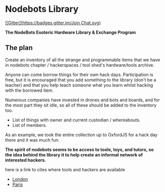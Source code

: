 Nodebots Library
================
[![Gitter](https://badges.gitter.im/Join Chat.svg)](https://gitter.im/tableflip/nodebots-library?utm_source=badge&utm_medium=badge&utm_campaign=pr-badge&utm_content=badge)

**The NodeBots Esoteric Hardware Library &amp; Exchange Program**

## The plan

Create an inventory of all the strange and programmable items that we have in nodebots chapter / hackerspaces / tool shed's hardware/tools archive.

Anyone can come borrow things for their own hack days. Participation is free, but it is encouraged that you add something to the library (don't be a leacher) and that you help teach someone what you learn whilst hacking with the borrowed item.

Numerous companies have invested in drones and bots and boards, and for the most part they sit idle, so all of these should be added to the inventory too.

- List of things with owner and current custodian / whereabouts.
- List of members.

As an example, we took the entire collection up to OxfordJS for a hack day there and it was much fun.

**The spirit of nodebots seems to be access to tools, toys, and tutors, so the idea behind the library it to help create an informal network of interested hackers.**

here is a link to cites where tools and hackers are available

- [London](london.md)
- [Paris](paris.md)


